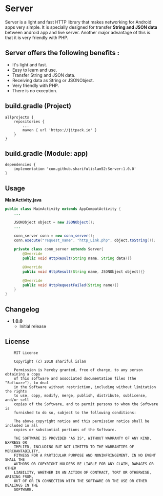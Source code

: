 # Server
Server is a light and fast HTTP library that makes networking for Android apps very simple. It is specially designed for transfer **String and JSON data** between android app and live server. Another major advantage of this is that it is very friendly with PHP.

Server offers the following benefits :
------
* It's light and fast.
* Easy to learn and use.
* Transfer String and JSON data.
* Receiving data as String or JSONObject.
* Very friendly with PHP.
* There is no exception.

build.gradle (Project)
------
```
allprojects {
	repositories {
		...
		maven { url 'https://jitpack.io' }
	}
}
```

build.gradle (Module: app)
------
```
dependencies {
	implementation 'com.github.sharifulislam52:Server:1.0.0'
}
```

Usage
-----
**MainActivity.java**
```java
public class MainActivity extends AppCompatActivity {
	...

	JSONObject object = new JSONObject();
	...

	conn_server conn = new conn_server();
	conn.execute("request_name", "http_Link.php", object.toString());
	
	private class conn_server extends Server{
		@Override
		public void HttpResult(String name, String data){}

		@Override
		public void HttpResult(String name, JSONObject object){}

		@Override
		public void HttpRequestFailed(String name){}
	}
}
```

Changelog
---------
* **1.0.0**
    * Initial release


License
-------
```
	MIT License

	Copyright (c) 2018 shariful islam

	Permission is hereby granted, free of charge, to any person obtaining a copy
	of this software and associated documentation files (the "Software"), to deal
	in the Software without restriction, including without limitation the rights
	to use, copy, modify, merge, publish, distribute, sublicense, and/or sell
	copies of the Software, and to permit persons to whom the Software is
	furnished to do so, subject to the following conditions:

	The above copyright notice and this permission notice shall be included in all
	copies or substantial portions of the Software.

	THE SOFTWARE IS PROVIDED "AS IS", WITHOUT WARRANTY OF ANY KIND, EXPRESS OR
	IMPLIED, INCLUDING BUT NOT LIMITED TO THE WARRANTIES OF MERCHANTABILITY,
	FITNESS FOR A PARTICULAR PURPOSE AND NONINFRINGEMENT. IN NO EVENT SHALL THE
	AUTHORS OR COPYRIGHT HOLDERS BE LIABLE FOR ANY CLAIM, DAMAGES OR OTHER
	LIABILITY, WHETHER IN AN ACTION OF CONTRACT, TORT OR OTHERWISE, ARISING FROM,
	OUT OF OR IN CONNECTION WITH THE SOFTWARE OR THE USE OR OTHER DEALINGS IN THE
	SOFTWARE.
```